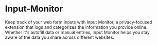# Input-Monitor
Keep track of your web form inputs with Input Monitor, a privacy-focused extension that logs and categorizes the information you provide online. Whether it's autofill data or manual entries, Input Monitor helps you stay aware of the data you share across different websites.

